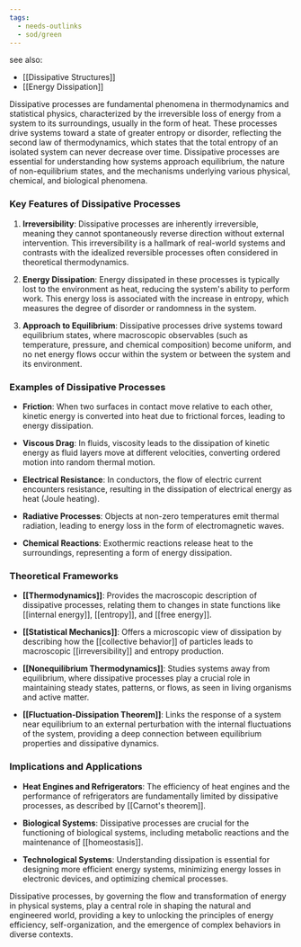 ```yaml
---
tags:
  - needs-outlinks
  - sod/green
---
```

see also:
- [[Dissipative Structures]]
- [[Energy Dissipation]]

Dissipative processes are fundamental phenomena in thermodynamics and statistical physics, characterized by the irreversible loss of energy from a system to its surroundings, usually in the form of heat. These processes drive systems toward a state of greater entropy or disorder, reflecting the second law of thermodynamics, which states that the total entropy of an isolated system can never decrease over time. Dissipative processes are essential for understanding how systems approach equilibrium, the nature of non-equilibrium states, and the mechanisms underlying various physical, chemical, and biological phenomena.

### Key Features of Dissipative Processes

1. **Irreversibility**: Dissipative processes are inherently irreversible, meaning they cannot spontaneously reverse direction without external intervention. This irreversibility is a hallmark of real-world systems and contrasts with the idealized reversible processes often considered in theoretical thermodynamics.

2. **Energy Dissipation**: Energy dissipated in these processes is typically lost to the environment as heat, reducing the system's ability to perform work. This energy loss is associated with the increase in entropy, which measures the degree of disorder or randomness in the system.

3. **Approach to Equilibrium**: Dissipative processes drive systems toward equilibrium states, where macroscopic observables (such as temperature, pressure, and chemical composition) become uniform, and no net energy flows occur within the system or between the system and its environment.

### Examples of Dissipative Processes

- **Friction**: When two surfaces in contact move relative to each other, kinetic energy is converted into heat due to frictional forces, leading to energy dissipation.
  
- **Viscous Drag**: In fluids, viscosity leads to the dissipation of kinetic energy as fluid layers move at different velocities, converting ordered motion into random thermal motion.
  
- **Electrical Resistance**: In conductors, the flow of electric current encounters resistance, resulting in the dissipation of electrical energy as heat (Joule heating).

- **Radiative Processes**: Objects at non-zero temperatures emit thermal radiation, leading to energy loss in the form of electromagnetic waves.

- **Chemical Reactions**: Exothermic reactions release heat to the surroundings, representing a form of energy dissipation.

### Theoretical Frameworks

- **[[Thermodynamics]]**: Provides the macroscopic description of dissipative processes, relating them to changes in state functions like [[internal energy]], [[entropy]], and [[free energy]].
  
- **[[Statistical Mechanics]]**: Offers a microscopic view of dissipation by describing how the [[collective behavior]] of particles leads to macroscopic [[irreversibility]] and entropy production.

- **[[Nonequilibrium Thermodynamics]]**: Studies systems away from equilibrium, where dissipative processes play a crucial role in maintaining steady states, patterns, or flows, as seen in living organisms and active matter.

- **[[Fluctuation-Dissipation Theorem]]**: Links the response of a system near equilibrium to an external perturbation with the internal fluctuations of the system, providing a deep connection between equilibrium properties and dissipative dynamics.

### Implications and Applications

- **Heat Engines and Refrigerators**: The efficiency of heat engines and the performance of refrigerators are fundamentally limited by dissipative processes, as described by [[Carnot's theorem]].
  
- **Biological Systems**: Dissipative processes are crucial for the functioning of biological systems, including metabolic reactions and the maintenance of [[homeostasis]].
  
- **Technological Systems**: Understanding dissipation is essential for designing more efficient energy systems, minimizing energy losses in electronic devices, and optimizing chemical processes.

Dissipative processes, by governing the flow and transformation of energy in physical systems, play a central role in shaping the natural and engineered world, providing a key to unlocking the principles of energy efficiency, self-organization, and the emergence of complex behaviors in diverse contexts.